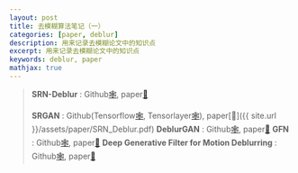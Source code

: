 ```yaml
---
layout: post
title: 去模糊算法笔记（一）
categories: [paper, deblur]
description: 用来记录去模糊论文中的知识点
excerpt: 用来记录去模糊论文中的知识点
keywords: deblur, paper
mathjax: true
---
```


> **SRN-Deblur** : Github[:spider_web:](https://github.com/jiangsutx/SRN-Deblur), paper[:newspaper:]()
> 
> **SRGAN** : Github(Tensorflow[:spider_web:](https://github.com/brade31919/SRGAN-tensorflow), Tensorlayer[:spider_web:](https://github.com/tensorlayer/srgan)), paper[:newspaper:]({{ site.url }}/assets/paper/SRN_Deblur.pdf)
> **DeblurGAN** : Github[:spider_web:](https://github.com/KupynOrest/DeblurGAN), paper[:newspaper:]()
> **GFN** : Github[:spider_web:](https://github.com/jacquelinelala/GFN), paper[:newspaper:]()
> **Deep Generative Filter for Motion Deblurring** : Github[:spider_web:](https://github.com/leftthomas/ImageDeblurring), paper[:newspaper:]()
